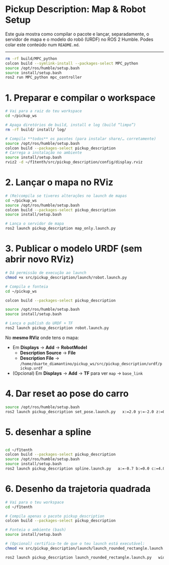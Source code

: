 # Pickup Description: Map & Robot Setup

Este guia mostra como compilar o pacote e lançar, separadamente, o servidor de mapa e o modelo do robô (URDF) no ROS 2 Humble. Podes colar este conteúdo num `README.md`.

---

```bash
rm -rf build/MPC_python
colcon build --symlink-install --packages-select MPC_python
source /opt/ros/humble/setup.bash
source install/setup.bash
ros2 run MPC_python mpc_controller
```

# 1. Preparar e compilar o workspace

```bash
# Vai para a raiz do teu workspace
cd ~/pickup_ws

# Apaga diretórios de build, install e log (build “limpo”)
rm -rf build/ install/ log/

# Compila **todos** os pacotes (para instalar share/… corretamente)
source /opt/ros/humble/setup.bash
colcon build --packages-select pickup_description
# Carrega a instalação no ambiente
source install/setup.bash
rviz2 -d ~/f1tenth/src/pickup_description/config/display.rviz
```


# 2. Lançar o mapa no RViz

```bash
# (Re)compila se tiveres alterações no launch de mapas
cd ~/pickup_ws
source /opt/ros/humble/setup.bash
colcon build --packages-select pickup_description
source install/setup.bash

# Lança o servidor de mapa
ros2 launch pickup_description map_only.launch.py
```

# 3. Publicar o modelo URDF (sem abrir novo RViz)

```bash
# Dá permissão de execução ao launch
chmod +x src/pickup_description/launch/robot.launch.py

# Compila e fonteia
cd ~/pickup_ws

colcon build --packages-select pickup_description

source /opt/ros/humble/setup.bash
source install/setup.bash

# Lança o publish do URDF + TF
ros2 launch pickup_description robot.launch.py
```

No **mesmo RViz** onde tens o mapa:
- Em **Displays** → **Add** → **RobotModel**  
  - **Description Source** → **File**  
  - **Description File** → `/home/duarte_diamantino/pickup_ws/src/pickup_description/urdf/pickup.urdf`  
- (Opcional) Em **Displays** → **Add** → **TF** para ver `map` → `base_link`

# 4. Dar reset ao pose do carro
```bash
source /opt/ros/humble/setup.bash
ros2 launch pickup_description set_pose.launch.py   x:=2.0 y:=-2.0 z:=0.05 roll:=-0.2 pitch:=0.0 yaw:=0.0
```

# 5. desenhar a spline
```bash

cd ~/f1tenth
colcon build --packages-select pickup_description
source /opt/ros/humble/setup.bash
source install/setup.bash
ros2 launch pickup_description spline.launch.py   a:=-0.7 b:=0.0 c:=4.0 x_min:=-2.0 x_max:=1.0
```


# 6. Desenho da trajetoria quadrada
```bash
# Vai para o teu workspace
cd ~/f1tenth

# Compila apenas o pacote pickup_description
colcon build --packages-select pickup_description

# Fonteia o ambiente (bash)
source install/setup.bash

# (Opcional) certifica-te de que o teu launch está executável:
chmod +x src/pickup_description/launch/launch_rounded_rectangle.launch.py

ros2 launch pickup_description launch_rounded_rectangle.launch.py   width:=7.0 height:=5.0 radius:=1.0 center_x:=3.0 center_y:=2.5 frame_id:=map
```
